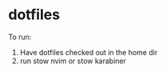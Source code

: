 # dotfiles
To run: 
1. Have dotfiles checked out in the home dir
2. run stow nvim or stow karabiner

